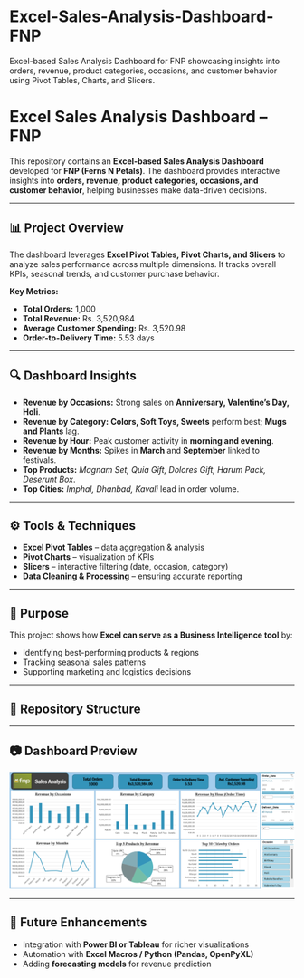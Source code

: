 # Excel-Sales-Analysis-Dashboard-FNP
Excel-based Sales Analysis Dashboard for FNP showcasing insights into orders, revenue, product categories, occasions, and customer behavior using Pivot Tables, Charts, and Slicers.
# Excel Sales Analysis Dashboard – FNP  

This repository contains an **Excel-based Sales Analysis Dashboard** developed for **FNP (Ferns N Petals)**. The dashboard provides interactive insights into **orders, revenue, product categories, occasions, and customer behavior**, helping businesses make data-driven decisions.  

---

## 📊 Project Overview  
The dashboard leverages **Excel Pivot Tables, Pivot Charts, and Slicers** to analyze sales performance across multiple dimensions. It tracks overall KPIs, seasonal trends, and customer purchase behavior.  

**Key Metrics:**  
- **Total Orders:** 1,000  
- **Total Revenue:** Rs. 3,520,984  
- **Average Customer Spending:** Rs. 3,520.98  
- **Order-to-Delivery Time:** 5.53 days  

---

## 🔍 Dashboard Insights  
- **Revenue by Occasions:** Strong sales on **Anniversary, Valentine’s Day, Holi**.  
- **Revenue by Category:** **Colors, Soft Toys, Sweets** perform best; **Mugs and Plants** lag.  
- **Revenue by Hour:** Peak customer activity in **morning and evening**.  
- **Revenue by Months:** Spikes in **March** and **September** linked to festivals.  
- **Top Products:** *Magnam Set, Quia Gift, Dolores Gift, Harum Pack, Deserunt Box*.  
- **Top Cities:** *Imphal, Dhanbad, Kavali* lead in order volume.  

---

## ⚙️ Tools & Techniques  
- **Excel Pivot Tables** – data aggregation & analysis  
- **Pivot Charts** – visualization of KPIs  
- **Slicers** – interactive filtering (date, occasion, category)  
- **Data Cleaning & Processing** – ensuring accurate reporting  

---

## 🎯 Purpose  
This project shows how **Excel can serve as a Business Intelligence tool** by:  
- Identifying best-performing products & regions  
- Tracking seasonal sales patterns  
- Supporting marketing and logistics decisions  

---

## 📂 Repository Structure  

---

## 📷 Dashboard Preview  
![Dashboard Preview](Dashboard.png)  

---

## 🚀 Future Enhancements  
- Integration with **Power BI or Tableau** for richer visualizations  
- Automation with **Excel Macros / Python (Pandas, OpenPyXL)**  
- Adding **forecasting models** for revenue prediction  

